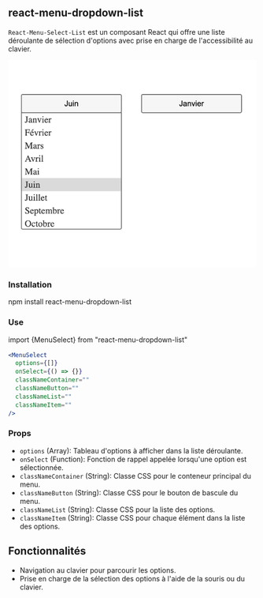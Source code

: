 ## react-menu-dropdown-list

`React-Menu-Select-List` est un composant React qui offre une liste déroulante de sélection d'options avec prise en charge de l'accessibilité au clavier.

![image du menu select](./public/react-menu-select-list.png)

### Installation

npm install react-menu-dropdown-list

### Use

import {MenuSelect} from "react-menu-dropdown-list"

```jsx
<MenuSelect
  options={[]}
  onSelect={() => {}}
  classNameContainer=""
  classNameButton=""
  classNameList=""
  classNameItem=""
/>
```

### Props

- `options` (Array): Tableau d'options à afficher dans la liste déroulante.
- `onSelect` (Function): Fonction de rappel appelée lorsqu'une option est sélectionnée.
- `classNameContainer` (String): Classe CSS pour le conteneur principal du menu.
- `classNameButton` (String): Classe CSS pour le bouton de bascule du menu.
- `classNameList` (String): Classe CSS pour la liste des options.
- `classNameItem` (String): Classe CSS pour chaque élément dans la liste des options.

## Fonctionnalités

- Navigation au clavier pour parcourir les options.
- Prise en charge de la sélection des options à l'aide de la souris ou du clavier.
